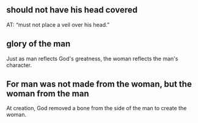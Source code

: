 ## should not have his head covered ##

AT: “must not place a veil over his head.”

## glory of the man ##

Just as man reflects God's greatness, the woman reflects the man's character.

## For man was not made from the woman, but the woman from the man ##

At creation, God removed a bone from the side of the man to create the woman.